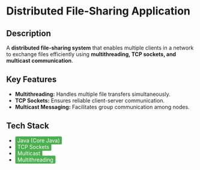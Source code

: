 # Distributed File-Sharing Application

## Description
A **distributed file-sharing system** that enables multiple clients in a network to exchange files efficiently using **multithreading, TCP sockets, and multicast communication**.

## Key Features
- **Multithreading:** Handles multiple file transfers simultaneously.  
- **TCP Sockets:** Ensures reliable client-server communication.  
- **Multicast Messaging:** Facilitates group communication among nodes.

## Tech Stack
- <span style="background-color:#4CAF50; color:white; padding:2px 6px; border-radius:3px;">Java (Core Java)</span>
- <span style="background-color:#4CAF50; color:white; padding:2px 6px; border-radius:3px;">TCP Sockets</span>
- <span style="background-color:#4CAF50; color:white; padding:2px 6px; border-radius:3px;">Multicast</span>
- <span style="background-color:#4CAF50; color:white; padding:2px 6px; border-radius:3px;">Multithreading</span>
